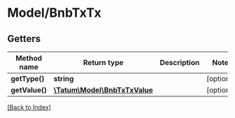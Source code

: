 # Model/BnbTxTx

## Getters

Method name | Return type | Description | Notes
------------ | ------------- | ------------- | -------------
**getType()** | **string** |  | [optional]
**getValue()** | [**\Tatum\Model\BnbTxTxValue**](BnbTxTxValue.md) |  | [optional]

[[Back to Index]](../index.md)
